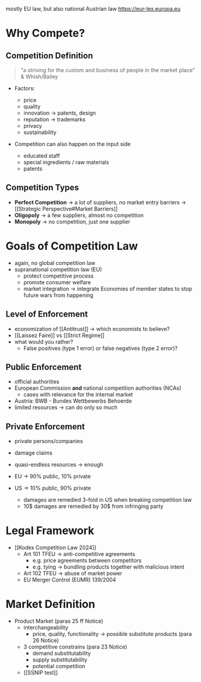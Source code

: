 mostly EU law, but also national Austrian law
https://eur-lex.europa.eu

# Why Compete?
## Competition Definition
> "a striving for the custom and business of people in the market place"
> &amp; Whish/Bailey

- Factors:
	- price
	- quality
	- innovation -> patents, design
	- reputation -> trademarks
	- privacy
	- sustainability

- Competition can also happen on the input side
	- educated staff
	- special ingredients / raw materials
	- patents

## Competition Types
- **Perfect Competition** -> a lot of suppliers, no market entry barriers -> [[Strategic Perspective#Market Barriers]]
- **Oligopoly** -> a few suppliers, almost no competition
- **Monopoly** -> no competition, just one supplier

# Goals of Competition Law
- again, no global competition law
- supranational competition law (EU)
	- protect competitive process
	- promote consumer welfare
	- market integration -> integrate Economies of member states to stop future wars from happening

## Level of Enforcement
- economization of [[Antitrust]] -> which economists to believe?
- [[Laissez Faire]] vs [[Strict Regime]]
- what would you rather? 
	- False positives (type 1 error) or false negatives (type 2 error)?

## Public Enforcement
- official authorities
- European Commission **and** national competition authorities (NCAs)
	- cases with relevance for the internal market
- Austria: BWB - Bundes Wettbewerbs Behoerde
- limited resources -> can do only so much
## Private Enforcement
- private persons/companies 
- damage claims
- quasi-endless resources -> enough

- EU -> 90% public, 10% private
- US -> 10% public, 90% private
	- damages are remedied 3-fold in US when breaking competition law
	- 10$ damages are remedied by 30$ from infringing party

# Legal Framework
- [[Kodex Competition Law 2024]]
	- Art 101 TFEU -> anti-competitive agreements
		- e.g. price agreements between competitors
		- e.g. tying -> bundling products together with malicious intent
	- Art 102 TFEU -> abuse of market power
	- EU Merger Control (EUMR) 139/2004

# Market Definition
- Product Market (paras 25 ff Notice)
	- interchangeability
		- price, quality, functionality -> possible substitute products (para 26 Notice)
	- 3 competitive constrains (para 23 Notice)
		- demand substitutability
		- supply substitutability
		- potential competition
	- [[SSNIP test]]




